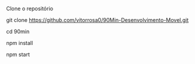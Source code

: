Clone o repositório


git clone https://github.com/vitorrosa0/90Min-Desenvolvimento-Movel.git

cd 90min

npm install

npm start
